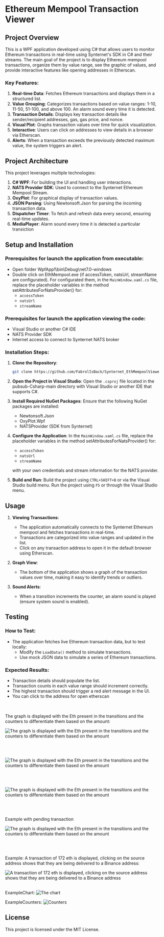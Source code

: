 # Ethereum Mempool Transaction Viewer

## Project Overview

This is a WPF application developed using C# that allows users to monitor Ethereum transactions in real-time using Synternet's SDK in C# and their streams. The main goal of the project is to display Ethereum mempool transactions, organize them by value range, see the graphic of values, and provide interactive features like opening addresses in Etherscan.

### Key Features:
1. **Real-time Data**: Fetches Ethereum transactions and displays them in a structured list.
2. **Value Grouping**: Categorizes transactions based on value ranges: 1-10, 11-50, 51-100, and above 100. An alarm sound every time it is detected.
3. **Transaction Details**: Displays key transaction details like sender/recipient addresses, gas, gas price, and nonce.
4. **Visual Plot**: Graphs transaction values over time for quick visualization.
5. **Interactive**: Users can click on addresses to view details in a browser via Etherscan.
6. **Alerts**: When a transaction exceeds the previously detected maximum value, the system triggers an alert.

## Project Architecture

This project leverages multiple technologies:

1. **C# WPF**: For building the UI and handling user interactions.
2. **NATS Provider SDK**: Used to connect to the Synternet Ethereum Mempool Stream.
3. **OxyPlot**: For graphical display of transaction values.
4. **JSON Parsing**: Using Newtonsoft.Json for parsing the incoming transaction data.
5. **Dispatcher Timer**: To fetch and refresh data every second, ensuring real-time updates.
6. **MediaPlayer**: Alarm sound every time it is detected a particular transiction

## Setup and Installation

### Prerequisites for launch the application from executable:
- Open folder WpfApp1\bin\Debug\net7.0-windows
- Double click on EthMempool.exe (if accessToken, natsUrl, streamName are configurated). For configurated them, in the `MainWindow.xaml.cs` file, replace the placeholder variables in the method setAttributesForNatsProvider() for:
    - `accessToken`
    - `natsUrl`
    - `streamName`

### Prerequisites for launch the application viewing the code:

- Visual Studio or another C# IDE
- NATS Provider SDK
- Internet access to connect to Synternet NATS broker

### Installation Steps:

1. **Clone the Repository**:
    ```bash
    git clone https://github.com/FabrolIsBack/Synternet_EthMempoolViewer.git
    ```

2. **Open the Project in Visual Studio**:
    Open the `.csproj` file located in the pubsub-Csharp-main directory with Visual Studio or another IDE that supports C#.

3. **Install Required NuGet Packages**:
    Ensure that the following NuGet packages are installed:
    - Newtonsoft.Json
    - OxyPlot.Wpf
    - NATSProvider (SDK from Synternet)

4. **Configure the Application**:
    In the `MainWindow.xaml.cs` file, replace the placeholder variables in the method setAttributesForNatsProvider() for:
    - `accessToken`
    - `natsUrl`
    - `streamName`
    
    with your own credentials and stream information for the NATS provider.

5. **Build and Run**:
    Build the project using `CTRL+SHIFT+B` or via the Visual Studio build menu.
    Run the project using `F5` or through the Visual Studio menu.

## Usage

1. **Viewing Transactions**:
   - The application automatically connects to the Synternet Ethereum mempool and fetches transactions in real-time.
   - Transactions are categorized into value ranges and updated in the list.
   - Click on any transaction address to open it in the default browser using Etherscan.

2. **Graph View**:
   - The bottom of the application shows a graph of the transaction values over time, making it easy to identify trends or outliers.
   
3. **Sound Alerts**:
   - When a transition increments the counter, an alarm sound is played (ensure system sound is enabled).

## Testing

### How to Test:
- The application fetches live Ethereum transaction data, but to test locally:
    - Modify the `LoadData()` method to simulate transactions.
    - Use mock JSON data to simulate a series of Ethereum transactions.
    
### Expected Results:
- Transaction details should populate the list.
- Transaction counts in each value range should increment correctly.
- The highest transaction should trigger a red alert message in the UI.
- You can click to the address for open etherscan

<br> <br>
The graph is displayed with the Eth present in the transitions and the counters to differentiate them based on the amount:<br>

![The graph is displayed with the Eth present in the transitions and the counters to differentiate them based on the amount](Example_images/example1.png)

<br><br>

![The graph is displayed with the Eth present in the transitions and the counters to differentiate them based on the amount](Example_images/example2.png)

<br><br>

![The graph is displayed with the Eth present in the transitions and the counters to differentiate them based on the amount](Example_images/example3.png)

<br><br>

Example with pending transaction

![The graph is displayed with the Eth present in the transitions and the counters to differentiate them based on the amount](Example_images/Example4.png)

<br><br>

Example:
A transaction of 172 eth is displayed, clicking on the source address shows that they are being delivered to a Binance address: <br>

![A transaction of 172 eth is displayed, clicking on the source address shows that they are being delivered to a Binance address](Example_images/172EthToBinance.png)
<br><br>

ExampleChart:
![The chart](Example_images/onlyChart.png)

ExampleCounters:
![Counters](Example_images/stressTestCounters.png)




## License
 
This project is licensed under the MIT License.
